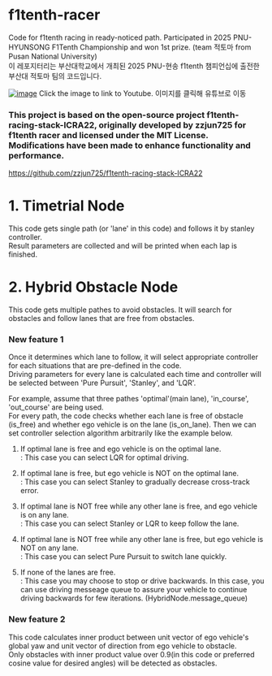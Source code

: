 # f1tenth-racer
Code for f1tenth racing in ready-noticed path.
Participated in 2025 PNU-HYUNSONG F1Tenth Championship and won 1st prize. (team 적토마 from Pusan National University)  
이 레포지터리는 부산대학교에서 개최된 2025 PNU-현송 f1tenth 챔피언십에 출전한 부산대 적토마 팀의 코드입니다.

[![image](http://img.youtube.com/vi/pjeWsDWoA-A/maxresdefault.jpg)](https://www.youtube.com/watch?v=pjeWsDWoA-A)
Click the image to link to Youtube. 이미지를 클릭해 유튜브로 이동

### This project is based on the open-source project f1tenth-racing-stack-ICRA22, originally developed by zzjun725 for f1tenth racer and licensed under the MIT License. Modifications have been made to enhance functionality and performance.
https://github.com/zzjun725/f1tenth-racing-stack-ICRA22

# 1. Timetrial Node
This code gets single path (or 'lane' in this code) and follows it by stanley controller.  
Result parameters are collected and will be printed when each lap is finished.

# 2. Hybrid Obstacle Node
This code gets multiple pathes to avoid obstacles. It will search for obstacles and follow lanes that are free from obstacles.


### New feature 1
Once it determines which lane to follow, it will select appropriate controller for each situations that are pre-defined in the code.  
Driving parameters for every lane is calculated each time and controller will be selected between 'Pure Pursuit', 'Stanley', and 'LQR'.

For example, assume that three pathes 'optimal'(main lane), 'in_course', 'out_course' are being used.  
For every path, the code checks whether each lane is free of obstacle (is_free) and whether ego vehicle is on the lane (is_on_lane).
Then we can set controller selection algorithm arbitrarily like the example below.

1. If optimal lane is free and ego vehicle is on the optimal lane.  
: This case you can select LQR for optimal driving.

3. If optimal lane is free, but ego vehicle is NOT on the optimal lane.  
: This case you can select Stanley to gradually decrease cross-track error.

4. If optimal lane is NOT free while any other lane is free, and ego vehicle is on any lane.  
: This case you can select Stanley or LQR to keep follow the lane.

4. If optimal lane is NOT free while any other lane is free, but ego vehicle is NOT on any lane.  
: This case you can select Pure Pursuit to switch lane quickly.

5. If none of the lanes are free.  
: This case you may choose to stop or drive backwards.
In this case, you can use driving messeage queue to assure your vehicle to continue driving backwards for few iterations. (HybridNode.message_queue)


### New feature 2
This code calculates inner product between unit vector of ego vehicle's global yaw and unit vector of direction from ego vehicle to obstacle.  
Only obstacles with inner product value over 0.9(in this code or preferred cosine value for desired angles) will be detected as obstacles.



